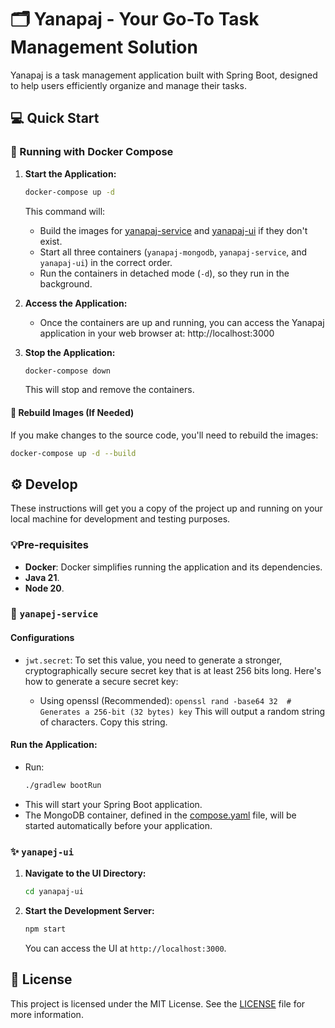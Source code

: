 # 🗂️ Yanapaj - Your Go-To Task Management Solution
Yanapaj is a task management application built with Spring Boot, 
designed to help users efficiently organize and manage their tasks.

## 💻 Quick Start
### 🚀 Running with Docker Compose

1. **Start the Application:**
   ```bash
   docker-compose up -d
   ```
   This command will:
    - Build the images for [yanapaj-service](yanapaj-service) and [yanapaj-ui](yanapaj-ui) if they don't exist.
    - Start all three containers (`yanapaj-mongodb`, `yanapaj-service`, and `yanapaj-ui`) in the correct order.
    - Run the containers in detached mode (`-d`), so they run in the background.

2. **Access the Application:**
    - Once the containers are up and running, you can access the Yanapaj application in your web browser at:
      http://localhost:3000

3. **Stop the Application:**
   ```bash
   docker-compose down
   ```
   This will stop and remove the containers.

#### 🤖 Rebuild Images (If Needed)
If you make changes to the source code, you'll need to rebuild the images:
```bash
docker-compose up -d --build
```

## ⚙ Develop

These instructions will get you a copy of the project up and running on your local machine for development and testing purposes.

### 💡Pre-requisites

- **Docker**: Docker simplifies running the application and its dependencies.
- **Java 21**.
- **Node 20**.


### 🍃 `yanapej-service`

#### Configurations
- `jwt.secret`: To set this value, you need to generate a stronger, cryptographically secure secret key that is at least 256 bits long.
  Here's how to generate a secure secret key:
  
  - Using openssl (Recommended):
    `openssl rand -base64 32  # Generates a 256-bit (32 bytes) key`
    This will output a random string of characters. Copy this string.


#### Run the Application:
- Run:
  ```bash
  ./gradlew bootRun
  ```
- This will start your Spring Boot application.
- The MongoDB container, defined in the [compose.yaml](yanapaj-service/compose.yaml) file, will be started automatically before your application.

### ✨ `yanapej-ui`

1. **Navigate to the UI Directory:**
   ```bash
   cd yanapaj-ui
   ```

2. **Start the Development Server:**
   ```bash
   npm start
   ```
   You can access the UI at `http://localhost:3000`.

## 📄 License
This project is licensed under the MIT License.
See the [LICENSE](LICENSE) file for more information.